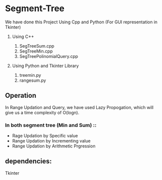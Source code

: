 # Segment-Tree
We have done this Project Using Cpp and Python (For GUI representation in Tkinter)



1. Using C++
    1. SegTreeSum.cpp
    2. SegTreeMin.cpp
    3. SegTreePolinomialQuery.cpp




2. Using Python and Tkinter Library
    1. treemin.py 
    2. rangesum.py 

## Operation

In Range Updation and Query, we have used Lazy Propogation, which will give us a time complexity of O(logn).


### In both segment tree (Min and Sum) :: 
* Rage Updation by Specific value
* Range Updation by Incrementing value
* Range Updation by Arithmetic Prgression

## dependencies:
Tkinter

